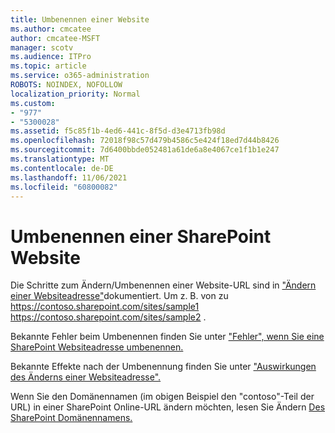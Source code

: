 ```yaml
---
title: Umbenennen einer Website
ms.author: cmcatee
author: cmcatee-MSFT
manager: scotv
ms.audience: ITPro
ms.topic: article
ms.service: o365-administration
ROBOTS: NOINDEX, NOFOLLOW
localization_priority: Normal
ms.custom:
- "977"
- "5300028"
ms.assetid: f5c85f1b-4ed6-441c-8f5d-d3e4713fb98d
ms.openlocfilehash: 72018f98c57d479b4586c5e424f18ed7d44b8426
ms.sourcegitcommit: 7d6400bbde052481a61de6a8e4067ce1f1b1e247
ms.translationtype: MT
ms.contentlocale: de-DE
ms.lasthandoff: 11/06/2021
ms.locfileid: "60800082"
---
```

# <a name="rename-a-sharepoint-site"></a>Umbenennen einer SharePoint Website

Die Schritte zum Ändern/Umbenennen einer Website-URL sind in ["Ändern einer Websiteadresse"](https://docs.microsoft.com/sharepoint/change-site-address)dokumentiert. Um z. B. von zu https://contoso.sharepoint.com/sites/sample1 https://contoso.sharepoint.com/sites/sample2 .

Bekannte Fehler beim Umbenennen finden Sie unter ["Fehler", wenn Sie eine SharePoint Websiteadresse umbenennen.](https://support.microsoft.com/office/errors-when-you-rename-a-sharepoint-site-address-165b7c11-1325-4813-b160-ecbe87bc1a86)

Bekannte Effekte nach der Umbenennung finden Sie unter ["Auswirkungen des Änderns einer Websiteadresse".](https://docs.microsoft.com/sharepoint/change-site-address#effects-of-changing-a-site-address)

Wenn Sie den Domänennamen (im obigen Beispiel den "contoso"-Teil der URL) in einer SharePoint Online-URL ändern möchten, lesen Sie Ändern [Des SharePoint Domänennamens.](https://docs.microsoft.com/sharepoint/change-your-sharepoint-domain-name)
